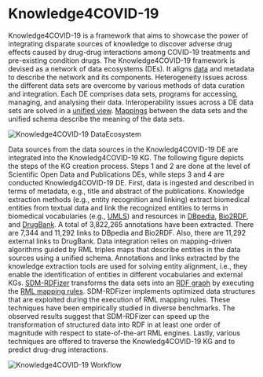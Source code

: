 # Knowledge4COVID-19

Knowledge4COVID-19 is a framework that aims to showcase the power of integrating disparate sources of knowledge to discover adverse drug effects caused by drug-drug interactions among COVID-19 treatments and pre-existing condition drugs. The Knowledge4COVID-19 framework is devised as a network of data ecosystems (DEs). It aligns [data](https://tib.eu/cloud/s/DqBEep8R9bAj4EK) and metadata to describe the network and its components. Heterogeneity issues across the different data sets are overcome by various methods of data curation and integration. Each DE comprises data sets, programs for accessing, managing, and analysing their data. Interoperability issues across a DE data sets are solved in a [unified view](https://github.com/SDM-TIB/Knowledge4COVID-19/blob/main/KGC-DIS/K4Covid-19UnifiedSchema.ttl). [Mappings](https://github.com/SDM-TIB/Knowledge4COVID-19/tree/main/KGC-DIS/CSV2RDF-RMLMappingRules) between the data sets and the unified schema describe the meaning of the data sets.

![Knowledge4COVID-19 DataEcosystem](https://github.com/SDM-TIB/Knowledge4COVID-19/blob/main/images/K4COVID-19DE.png "Knowledge4COVID-19 DE")

Data sources from the data sources in the Knowledg4COVID-19 DE are integrated into the Knowledg4COVID-19 KG. The following figure depicts the steps of the KG creation process. Steps 1 and 2 are done at the level of Scientific Open Data and Publications DEs, while steps 3 and 4 are conducted Knowledg4COVID-19 DE. First, data is ingested and described in terms of metadata, e.g., title and abstract of the publications. Knowledge extraction methods (e.g., entity recognition and linking) extract biomedical entities from textual data and link the recognized entities to terms in biomedical vocabularies (e.g., [UMLS](https://www.nlm.nih.gov/research/umls/index.html)) and resources in [DBpedia](https://www.dbpedia.org/), [Bio2RDF](https://bio2rdf.org/), and [DrugBank](https://go.drugbank.com/). A total of 3,822,265 annotations have been extracted. There are 7,344 and 11,292 links to DBpedia and Bio2RDF. Also, there are 11,292 external links to DrugBank. Data integration relies on mapping-driven algorithms guided by RML triples maps that describe entities in the data sources using a unified schema. Annotations and links extracted by the knowledge extraction tools are used for solving entity alignment, i.e., they enable the identification of entities in different vocabularies and external KGs. [SDM-RDFizer](https://github.com/SDM-TIB/SDM-RDFizer) transforms the data sets into an [RDF graph](https://labs.tib.eu/sdm/covid19kg/sparql) by executing the [RML mapping rules](https://github.com/SDM-TIB/Knowledge4COVID-19/tree/main/KGC-DIS/CSV2RDF-RMLMappingRules). SDM-RDFizer implements optimized data structures that are exploited during the execution of RML mapping rules. These techniques have been empirically studied in diverse benchmarks. The observed results suggest that SDM-RDFizer can speed up the transformation of structured data into RDF in at least one order of magnitude with respect to state-of-the-art RML engines. Lastly, various techniques are offered to traverse the Knowledg4COVID-19 KG and to predict drug-drug interactions.

![Knowledge4COVID-19 Workflow](https://github.com/SDM-TIB/Knowledge4COVID-19/blob/main/images/GeneralCOVID-19KG.jpg "Knowledge4COVID-19 Workflow")

